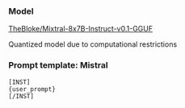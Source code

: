 ### Model

[TheBloke/Mixtral-8x7B-Instruct-v0.1-GGUF](https://huggingface.co/TheBloke/Mixtral-8x7B-Instruct-v0.1-GGUF)

Quantized model due to computational restrictions

### Prompt template: Mistral
```
[INST] 
{user_prompt}
[/INST]
```
